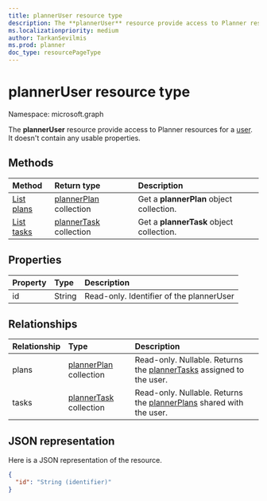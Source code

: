 ```yaml
---
title: plannerUser resource type
description: The **plannerUser** resource provide access to Planner resources for a user. It doesn't contain any usable properties.
ms.localizationpriority: medium
author: TarkanSevilmis
ms.prod: planner
doc_type: resourcePageType
---
```


# plannerUser resource type

Namespace: microsoft.graph

The **plannerUser** resource provide access to Planner resources for a [user](user.md). It doesn't contain any usable properties.

## Methods

| Method                                         | Return type                              | Description                              |
| :--------------------------------------------- | :--------------------------------------- | :--------------------------------------- |
| [List plans](../api/planneruser-list-plans.md) | [plannerPlan](plannerplan.md) collection | Get a **plannerPlan** object collection. |
| [List tasks](../api/planneruser-list-tasks.md) | [plannerTask](plannertask.md) collection | Get a **plannerTask** object collection. |

## Properties

| Property | Type   | Description                              |
| :------- | :----- | :--------------------------------------- |
| id       | String | Read-only. Identifier of the plannerUser |

## Relationships

| Relationship | Type                                     | Description                                                                           |
| :----------- | :--------------------------------------- | :------------------------------------------------------------------------------------ |
| plans        | [plannerPlan](plannerplan.md) collection | Read-only. Nullable. Returns the [plannerTasks](plannertask.md) assigned to the user. |
| tasks        | [plannerTask](plannertask.md) collection | Read-only. Nullable. Returns the [plannerPlans](plannerplan.md) shared with the user. |

## JSON representation

Here is a JSON representation of the resource.

<!-- {
  "blockType": "resource",
  "baseType": "microsoft.graph.entity",
  "optionalProperties": [

  ],
  "@odata.type": "microsoft.graph.plannerUser"
}-->

```json
{
  "id": "String (identifier)"
}

```

<!-- uuid: 8fcb5dbc-d5aa-4681-8e31-b001d5168d79
2015-10-25 14:57:30 UTC -->

<!-- {
  "type": "#page.annotation",
  "description": "plannerUser resource",
  "keywords": "",
  "section": "documentation",
  "tocPath": ""
}-->
